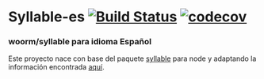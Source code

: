# Syllable-es [![Build Status](https://travis-ci.org/javalon/syllable-es.svg?branch=master)](https://travis-ci.org/javalon/syllable-es) [![codecov](https://codecov.io/gh/javalon/syllable-es/branch/master/graph/badge.svg)](https://codecov.io/gh/javalon/syllable-es)

### woorm/syllable para idioma Español

Este proyecto nace con base del paquete [syllable](https://www.npmjs.com/package/syllable) para node y adaptando la información encontrada [aquí](http://www.eldba.com/22-un-metodo-para-contar-silabas-en-php-y-expresiones-regulares-funciones-preg.html).
